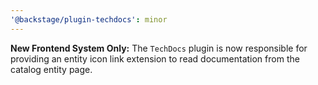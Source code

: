 ```yaml
---
'@backstage/plugin-techdocs': minor
---
```


**New Frontend System Only:**
The `TechDocs` plugin is now responsible for providing an entity icon link extension to read documentation from the catalog entity page.
